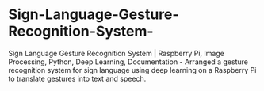 # Sign-Language-Gesture-Recognition-System-
Sign Language Gesture Recognition System | Raspberry Pi, Image Processing, Python, Deep Learning, Documentation - Arranged a gesture recognition system for sign language using deep learning on a Raspberry Pi to translate gestures into text and speech. 
